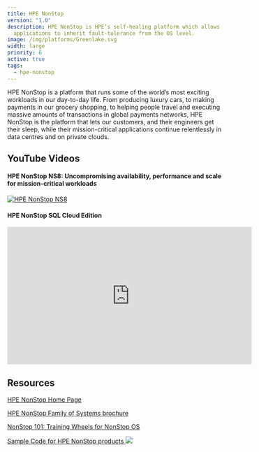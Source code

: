 ```yaml
---
title: HPE NonStop
version: "1.0"
description: HPE NonStop is HPE’s self-healing platform which allows
  applications to inherit fault-tolerance from the OS level.
image: /img/platforms/Greenlake.svg
width: large
priority: 6
active: true
tags:
  - hpe-nonstop
---
```

HPE NonStop is a platform that runs some of the world’s most exciting workloads in our day-to-day life. From producing luxury cars, to making payments in our grocery shopping, to helping people travel and executing massive amounts of transactions in global payments networks, HPE NonStop is the platform that lets our customers, and their engineers get their sleep, while their mission-critical applications continue relentlessly in data centres and on private clouds.

## YouTube Videos

#### HPE NonStop NS8: Uncompromising availability, performance and scale for mission-critical workloads

[![HPE NonStop NS8](https://img.youtube.com/vi/M5vq2OxwTDI/hqdefault.jpg)](https://www.youtube.com/watch?v=M5vq2OxwTDI)

#### HPE NonStop SQL Cloud Edition

<iframe width="560" height="315" src="https://www.youtube.com/embed/5b-h20SduTc" title="YouTube video player" frameborder="0" allow="accelerometer; autoplay; clipboard-write; encrypted-media; gyroscope; picture-in-picture; web-share" allowfullscreen></iframe>

## Resources

[HPE NonStop Home Page](https://www.hpe.com/us/en/servers/nonstop.html)

[HPE NonStop Family of Systems brochure](https://www.hpe.com/psnow/doc/4aa4-2988enw)

[NonStop 101: Training Wheels for NonStop OS](https://shaniceabigail.github.io/nonstop101/)

[Sample Code for HPE NonStop products ![](Github)](https://github.com/HewlettPackard/NonStop)